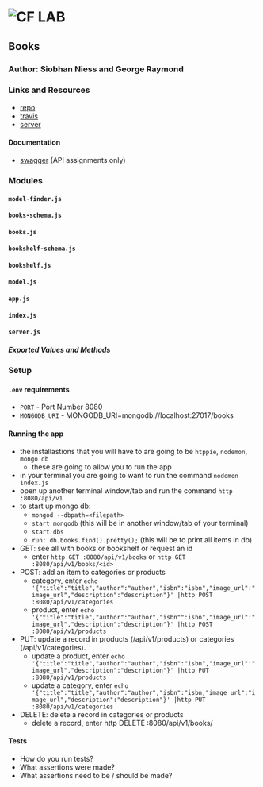 ![CF](http://i.imgur.com/7v5ASc8.png) LAB
=================================================

## Books

### Author: Siobhan Niess and George Raymond

### Links and Resources
* [repo](https://github.com/niesssiobhan/15-project-books)
* [travis](https://travis-ci.com/niesssiobhan/15-project-books)
* [server](https://git.heroku.com/niess-15-lab.git) 

#### Documentation
* [swagger](http://xyz.com) (API assignments only)

### Modules
#### `model-finder.js`
#### `books-schema.js`
#### `books.js`
#### `bookshelf-schema.js`
#### `bookshelf.js`
#### `model.js`
#### `app.js`
#### `index.js`
#### `server.js`
##### Exported Values and Methods

### Setup
#### `.env` requirements
* `PORT` - Port Number 8080
* `MONGODB_URI` - MONGODB_URI=mongodb://localhost:27017/books

#### Running the app
* the installastions that you will have to are going to be `htppie`, `nodemon`, `mongo db`
    * these are going to allow you to run the app
* in your terminal you are going to want to run the command `nodemon index.js`   
* open up another terminal window/tab and run the command `http :8080/api/v1`
* to start up mongo db:
    * `mongod --dbpath=<filepath>`
    * `start mongodb` (this will be in another window/tab of your terminal)
    * `start dbs`
    * `run: db.books.find().pretty();` (this will be to print all items in db)
* GET: see all with books or bookshelf or request an id
    * enter `http GET :8080/api/v1/books` or `http GET :8080/api/v1/books/<id>`
* POST: add an item to categories or products
    * category, enter `echo '{"title":"title","author":"author","isbn":"isbn","image_url":"image_url","description":"description"}' |http POST :8080/api/v1/categories`
    * product, enter `echo '{"title":"title","author":"author","isbn"":isbn","image_url":"image_url","description":"description"}' |http POST :8080/api/v1/products`
* PUT: update a record in products (/api/v1/products) or categories (/api/v1/categories).
    * update a product, enter `echo '{"title":"title","author":"author","isbn":"isbn","image_url":"image_url","description":"description"}' |http PUT :8080/api/v1/products`
    * update a category, enter `echo '{"title":"title","author":"author","isbn":"isbn,"image_url":"image_url","description":"description"}' |http PUT :8080/api/v1/categories`
* DELETE: delete a record in categories or products
    * delete a record, enter http DELETE :8080/api/v1/books/<id>
  
#### Tests
* How do you run tests?
* What assertions were made?
* What assertions need to be / should be made?